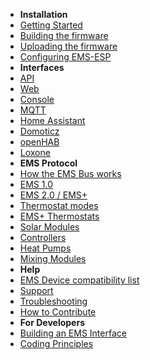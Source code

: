 * **Installation**
* [Getting Started](getting_started)
* [Building the firmware](Building-firmware)
* [Uploading the firmware](Uploading-firmware)
* [Configuring EMS-ESP](Configure-firmware)
* **Interfaces**
* [API](API)
* [Web](Web)
* [Console](Console)
* [MQTT](MQTT)
* [Home Assistant](Home-Assistant)
* [Domoticz](Domoticz)
* [openHAB](openHAB)
* [Loxone](loxone)
* **EMS Protocol**
* [How the EMS Bus works](How-the-EMS-bus-works)
* [EMS 1.0](EMS-Telegram-Types)
* [EMS 2.0 / EMS+](Deciphering-EMS-Plus)
* [Thermostat modes](Thermostat-Modes-RC35-vs-RC300)
* [EMS+ Thermostats](RC3xx-Thermostats)
* [Solar Modules](SM100)
* [Controllers](MC110-controller)
* [Heat Pumps](HeatPump)
* [Mixing Modules](Mixing_module)
* **Help**
* [EMS Device compatibility list](Supported-EMS-Devices)
* [Support](Support)
* [Troubleshooting](Troubleshooting)
* [How to Contribute](Contributing)
* **For Developers**
* [Building an EMS Interface](Building-your-own-test-circuit)
* [Coding Principles](Coding)
